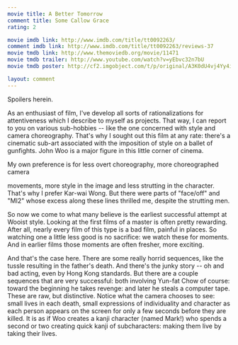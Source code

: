 ```yaml
---
movie title: A Better Tomorrow
comment title: Some Callow Grace
rating: 2

movie imdb link: http://www.imdb.com/title/tt0092263/
comment imdb link: http://www.imdb.com/title/tt0092263/reviews-37
movie tmdb link: http://www.themoviedb.org/movie/11471
movie tmdb trailer: http://www.youtube.com/watch?v=yEbvc32n7bU
movie tmdb poster: http://cf2.imgobject.com/t/p/original/A3K0dU4vj4Yy4ielwldWhu704QZ.jpg

layout: comment
---
```


Spoilers herein.

As an enthusiast of film, I've develop all sorts of rationalizations for attentiveness which I  describe to myself as projects. That way, I can report to you on various sub-hobbies --  like the one concerned with style and camera choreography. That's why I sought out this  film at any rate: there's a cinematic sub-art associated with the imposition of style on a  ballet of gunfights. John Woo is a major figure in this little corner of cinema.

My own preference is for less overt choreography, more choreographed camera

movements, more style in the image and less strutting in the character. That's why I  prefer Kar-wai Wong. But there were parts of "face/off" and "MI2" whose excess along  these lines thrilled me, despite the strutting men.

So now we come to what many believe is the earliest successful attempt at Wooist style.  Looking at the first films of a master is often pretty rewarding. After all, nearly every film  of this type is a bad film, painful in places. So watching one a little less good is no  sacrifice: we watch these for moments. And in earlier films those moments are often  fresher, more exciting.

And that's the case here. There are some really horrid sequences, like the tussle resulting  in the father's death. And there's the junky story -- oh and bad acting, even by Hong  Kong standards. But there are a couple sequences that are very successful: both  involving Yun-fat Chow of course: toward the beginning he takes revenge: and later he  steals a computer tape. These are raw, but distinctive. Notice what the camera chooses  to see: small lives in each death, small expressions of individuality and character as each  person appears on the screen for only a few seconds before they are killed. It is as if Woo  creates a kanji character (named Mark!) who spends a second or two creating quick kanji  of subcharacters: making them live by taking their lives.